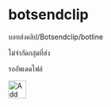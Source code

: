 # botsendclip
บอทส่งคลิป/Botsendclip/botline

ไม่จำกัดกลุ่มที่ส่ง

รออัพเดดไฟล์

<a href="https://line.me/R/ti/p/~thirdz11"><img height="36" border="0" alt="Add Friend" src="https://scdn.line-apps.com/n/line_add_friends/btn/en.png"></a>
